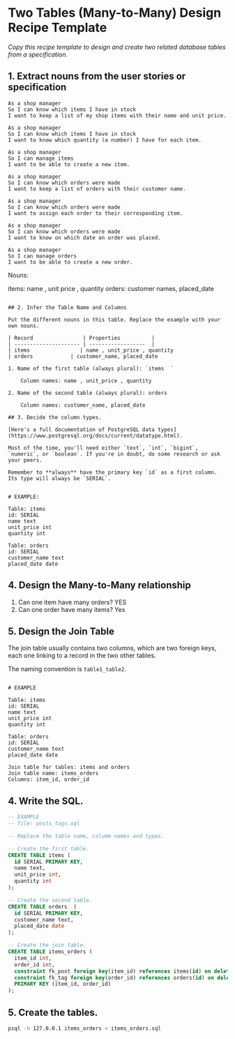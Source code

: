 # Two Tables (Many-to-Many) Design Recipe Template

_Copy this recipe template to design and create two related database tables from a specification._

## 1. Extract nouns from the user stories or specification

```
As a shop manager
So I can know which items I have in stock
I want to keep a list of my shop items with their name and unit price.

As a shop manager
So I can know which items I have in stock
I want to know which quantity (a number) I have for each item.

As a shop manager
So I can manage items
I want to be able to create a new item.

As a shop manager
So I can know which orders were made
I want to keep a list of orders with their customer name.

As a shop manager
So I can know which orders were made
I want to assign each order to their corresponding item.

As a shop manager
So I can know which orders were made
I want to know on which date an order was placed.

As a shop manager
So I can manage orders
I want to be able to create a new order.

```

Nouns:

items: name , unit price , quantity
orders: customer names, placed_date

```

## 2. Infer the Table Name and Columns

Put the different nouns in this table. Replace the example with your own nouns.

| Record                | Properties          |
| --------------------- | ------------------  |
| items                | name , unit_price , quantity
| orders            | customer_name, placed_date

1. Name of the first table (always plural): `items  `

    Column names: name , unit_price , quantity

2. Name of the second table (always plural): orders

    Column names: customer_name, placed_date

## 3. Decide the column types.

[Here's a full documentation of PostgreSQL data types](https://www.postgresql.org/docs/current/datatype.html).

Most of the time, you'll need either `text`, `int`, `bigint`, `numeric`, or `boolean`. If you're in doubt, do some research or ask your peers.

Remember to **always** have the primary key `id` as a first column. Its type will always be `SERIAL`.


# EXAMPLE:

Table: items
id: SERIAL
name text
unit_price int
quantity int

Table: orders
id: SERIAL
customer_name text
placed_date date

```

## 4. Design the Many-to-Many relationship

1. Can one item have many orders? YES
2. Can one order have many items? Yes

## 5. Design the Join Table

The join table usually contains two columns, which are two foreign keys, each one linking to a record in the two other tables.

The naming convention is `table1_table2`.

```

# EXAMPLE

Table: items
id: SERIAL
name text
unit_price int
quantity int

Table: orders
id: SERIAL
customer_name text
placed_date date

Join table for tables: items and orders
Join table name: items_orders
Columns: item_id, order_id

```

## 4. Write the SQL.

```sql
-- EXAMPLE
-- file: posts_tags.sql

-- Replace the table name, columm names and types.

-- Create the first table.
CREATE TABLE items (
  id SERIAL PRIMARY KEY,
  name text,
  unit_price int,
  quantity int
);

-- Create the second table.
CREATE TABLE orders  (
  id SERIAL PRIMARY KEY,
  customer_name text,
  placed_date date
);

-- Create the join table.
CREATE TABLE items_orders (
  item_id int,
  order_id int,
  constraint fk_post foreign key(item_id) references items(id) on delete cascade,
  constraint fk_tag foreign key(order_id) references orders(id) on delete cascade,
  PRIMARY KEY (item_id, order_id)
);

```

## 5. Create the tables.

```bash
psql -h 127.0.0.1 items_orders < items_orders.sql

```
